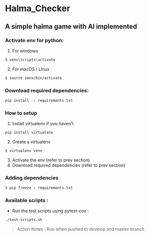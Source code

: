 # Halma_Checker
A simple halma game with AI implemented
---

### Activate env for python:
1. For windows
```bash
$ venv\Scripts\activate
```
2. For macOS / Linux
```bash
$ source venv/bin/activate
```
### Download required dependencies:
```bash
pip install -r requirements.txt
```

### How to setup
1. Install virtualenv if you haven't
```bash
pip install virtualenv
```
2. Create a virtualenv
```bash
$ virtualenv venv
```
3. Activate the env (refer to prev section)
4. Download required dependencies (refer to prev section)

### Adding dependencies
```bash
$ pip freeze > requirements.txt
```

### Available scripts :
- Run the test scripts using pytest-cov : 
```bash
./test-scripts.sh
```

>Action Notes : Run when pushed to develop and master branch



